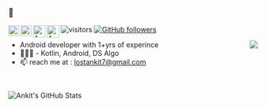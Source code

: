 ###  👋 

<a href="https://twitter.com/_lazycoder21">
  <img align="left" alt="Ankit's Twitter" width="22px" src="https://cdn-icons-png.flaticon.com/512/733/733579.png" />
</a>
<a href="https://www.linkedin.com/in/lazycoder21/">
  <img align="left" alt="Ankit's Linkedin" width="22px" src="https://cdn-icons-png.flaticon.com/512/174/174857.png" />
</a>
<a href="https://lazycoder21.medium.com/">
  <img align="left" alt="Ankit's Medium" width="25px" src="https://cdn0.iconfinder.com/data/icons/social-media-2092/100/social-62-512.png" />
</a>
<a href="https://www.instagram.com/lazycoder21/">
  <img align="left" alt="Ankit's Insta" width="25px" src="https://user-images.githubusercontent.com/54987308/164895698-d466b5fc-a58b-4f13-997c-695b6466d4e7.png" />
</a>

![visitors](https://visitor-badge.laobi.icu/badge?page_id=lostankit7.lostankit7)
[![GitHub followers](https://img.shields.io/github/followers/lostankit7.svg?style=social&label=Follow)](https://github.com/lostankit7?tab=followers)

<img src='https://media.tenor.com/images/ccae3320ab522c1d09e041f1f7ffea74/tenor.gif' align='right'>

- Android developer with 1+yrs of experince
- 👨🏻‍💻 - Kotlin, Android, DS Algo
- 📫 reach me at : lostankit7@gmail.com

</br>

![Ankit's GitHub Stats](https://github-readme-stats.vercel.app/api?username=lostankit7&hide=[%22issues%22,%22contribs%22]&show_icons=true&title_color=fff&icon_color=79ff97&text_color=9f9f9f&bg_color=151515)
